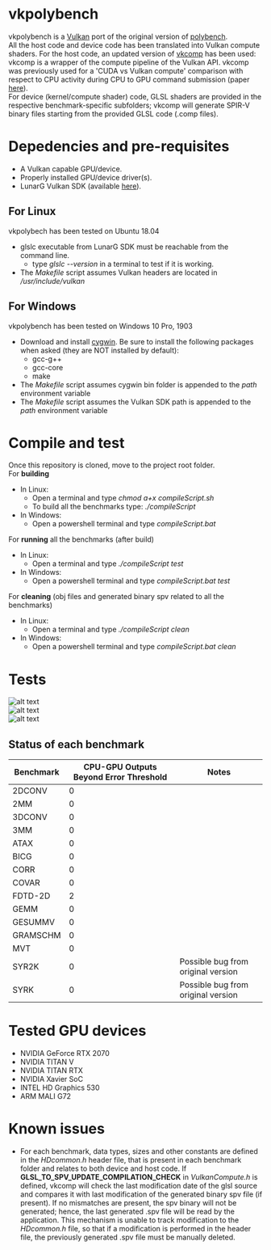 # vkpolybench  

vkpolybench is a [Vulkan](https://www.khronos.org/vulkan/) port of the original version of [polybench](https://web.cse.ohio-state.edu/~pouchet.2/software/polybench/GPU/index.html).      
All the host code and device code has been translated into Vulkan compute shaders. For the host code, an updated version of [vkcomp](https://git.hipert.unimore.it/rcavicchioli/cpu_gpu_submission) has been used: vkcomp is a wrapper of the compute pipeline of the Vulkan API. vkcomp was previously used for a 'CUDA vs Vulkan compute' comparison with respect to CPU activity during CPU to GPU command submission (paper [here](https://drops.dagstuhl.de/opus/volltexte/2019/10759/pdf/LIPIcs-ECRTS-2019-22.pdf)).  
For device (kernel/compute shader) code, GLSL shaders are provided in the respective benchmark-specific subfolders; vkcomp will generate SPIR-V binary files starting from the provided GLSL code (.comp files).

# Depedencies and pre-requisites 
* A Vulkan capable GPU/device.  
* Properly installed GPU/device driver(s).  
* LunarG Vulkan SDK (available [here](https://www.lunarg.com/vulkan-sdk/)).

## For Linux 
vkpolybech has been tested on Ubuntu 18.04  
* glslc executable from LunarG SDK must be reachable from the command line.  
    * type *glslc --version* in a terminal to test if it is working.
* The *Makefile* script assumes Vulkan headers are located in */usr/include/vulkan*

## For Windows 
vkpolybench has been tested on Windows 10 Pro, 1903  
* Download and install [cygwin](https://www.cygwin.com/). Be sure to install the following packages when asked (they are NOT installed by default):  
    * gcc-g++
    * gcc-core
    * make
* The *Makefile* script assumes cygwin bin folder is appended to the *path* environment variable
* The *Makefile* script assumes the Vulkan SDK path is appended to the *path* environment variable

# Compile and test

Once this repository is cloned, move to the project root folder.  
For **building**  
* In Linux:
    * Open a terminal and type *chmod a+x compileScript.sh*  
    * To build all the benchmarks type: *./compileScript*
* In Windows:
    * Open a powershell terminal and type *compileScript.bat*  
    
For **running** all the benchmarks (after build)
* In Linux:
    * Open a terminal and type *./compileScript test*
* In Windows:
    * Open a powershell terminal and type *compileScript.bat test*  

For **cleaning** (obj files and generated binary spv related to all the benchmarks)
* In Linux:
    * Open a terminal and type *./compileScript clean*
* In Windows:
    * Open a powershell terminal and type *compileScript.bat clean*


# Tests

![alt text](https://git.hipert.unimore.it/ncapodieci/vkpolybench/raw/vkpolyandroid/vkpolyimgs/ubuntutests.png)  
![alt text](https://git.hipert.unimore.it/ncapodieci/vkpolybench/raw/vkpolyandroid/vkpolyimgs/wintests.png)  
![alt text](https://git.hipert.unimore.it/ncapodieci/vkpolybench/raw/vkpolyandroid/vkpolyimgs/androidtests.png)  

## Status of each benchmark

| Benchmark                       | CPU-GPU Outputs Beyond Error Threshold   | Notes                              |
|---------------------------------|------------------------------------------|------------------------------------|
| 2DCONV                          |         0                                |                                    |     
| 2MM                             |         0                                |                                    |
| 3DCONV                          |         0                                |                                    |
| 3MM                             |         0                                |                                    |
| ATAX                            |         0                                |                                    |
| BICG                            |         0                                |                                    |
| CORR                            |         0                                |                                    |
| COVAR                           |         0                                |                                    |
| FDTD-2D                         |         2                                |                                    |
| GEMM                            |         0                                |                                    |
| GESUMMV                         |         0                                |                                    |
| GRAMSCHM                        |         0                                |                                    |
| MVT                             |         0                                |                                    |
| SYR2K                           |         0                                | Possible bug from original version |
| SYRK                            |         0                                | Possible bug from original version |

# Tested GPU devices

* NVIDIA GeForce RTX 2070
* NVIDIA TITAN V
* NVIDIA TITAN RTX
* NVIDIA Xavier SoC 
* INTEL HD Graphics 530
* ARM MALI G72

# Known issues

* For each benchmark, data types, sizes and other constants are defined in the *HDcommon.h* header file, that is present in each benchmark folder and relates to both 
device and host code. 
If **GLSL_TO_SPV_UPDATE_COMPILATION_CHECK** in *VulkanCompute.h* is defined, vkcomp will check the last modification date
of the glsl source and compares it with last modification of the generated binary spv file (if present). If no mismatches are present, the spv binary will not be 
generated; hence, the last generated .spv file will be read by the application. This mechanism is unable to track modification to the *HDcommon.h* file, so that
if a modification is performed in the header file, the previously generated .spv file must be manually deleted.  


